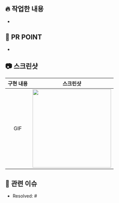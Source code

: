 ## 🔥 작업한 내용

<!-- 아래 리스트를 지우고, 작업 내용을 적어주세요. -->
- 

## 💭 PR POINT

<!-- 덧붙이고 싶은 내용이 있다면! -->
- 

## 📷 스크린샷

<!-- 작업한 화면이 있다면 스크린 샷으로 첨부해주세요. -->

|    구현 내용    |   스크린샷   |
| :-------------: | :----------: |
| GIF | <img src = "링크" width ="250">|

## 🌈 관련 이슈

<!-- 작업한 이슈번호를 # 뒤에 붙여주세요. 수고했습니다~* -->
- Resolved: #
